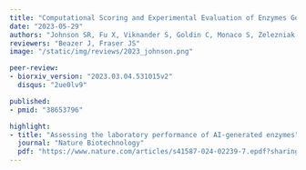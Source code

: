 ```yaml
---
title: "Computational Scoring and Experimental Evaluation of Enzymes Generated by Neural Networks"
date: "2023-05-29"
authors: "Johnson SR, Fu X, Viknander S, Goldin C, Monaco S, Zelezniak A, Yang KK"
reviewers: "Beazer J, Fraser JS"
image: "/static/img/reviews/2023_johnson.png"

peer-review:
- biorxiv_version: "2023.03.04.531015v2"
  disqus: "2ue0lv9"

published:
- pmid: "38653796"

highlight:
- title: "Assessing the laboratory performance of AI-generated enzymes"
  journal: "Nature Biotechnology"
  pdf: "https://www.nature.com/articles/s41587-024-02239-7.epdf?sharing_token=sCf38Mjzzk5N1KEPO7t5KtRgN0jAjWel9jnR3ZoTv0Mc6KwXCcmCYQ6v02pxFIdlIbF1Ej_4B_fbEhV_A7dyE495AJS2D64HvyfP7zRGLUEhmeSwHNBz5tpTlgTLyi7_txOgY9HAXZR5_UbyA30C9Nnlf--Yah7AebsfmsQRk4E%3D"
---
```


